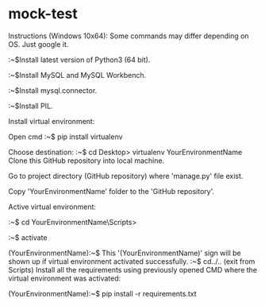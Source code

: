 # mock-test
Instructions (Windows 10x64):
Some commands may differ depending on OS. Just google it.

:~$Install latest version of Python3 (64 bit).

:~$Install MySQL and MySQL Workbench.

:~$Install  mysql.connector.

:~$Install PIL.

Install virtual environment:

Open cmd 
:~$ pip install virtualenv

Choose destination: 
:~$ cd Desktop> virtualenv YourEnvironmentName
Clone this GitHub repository into local machine.

Go to project directory (GitHub repository) where 'manage.py' file exist.

Copy 'YourEnvironmentName' folder to the 'GitHub repository'.

Active virtual environment:

:~$ cd YourEnvironmentName\Scripts>

:~$ activate

(YourEnvironmentName):~$ This '(YourEnvironmentName)' sign will be shown up if virtual environment activated successfully.
:~$ cd../.. (exit from Scripts)
Install all the requirements using previously opened CMD where the virtual environment was activated:

(YourEnvironmentName):~$ pip install -r requirements.txt

